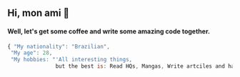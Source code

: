 ## Hi, mon ami 👋

 #### Well, let's get some coffee and write some amazing code together.
 
 ```javascript
{ "My nationality": "Brazilian",
  "My age": 28,
  "My hobbies: "'All interesting things,
                but the best is: Read HQs, Mangas, Write artciles and have quality time with my family.'"}
```

<!--
**Rafael-Marvila/Rafael-Marvila** is a ✨ _special_ ✨ repository because its `README.md` (this file) appears on your GitHub profile.

Here are some ideas to get you started:

- 🔭 I’m currently working on ...
- 🌱 I’m currently learning ...
- 👯 I’m looking to collaborate on ...
- 🤔 I’m looking for help with ...
- 💬 Ask me about ...
- 📫 How to reach me: ...
- 😄 Pronouns: ...
- ⚡ Fun fact: ...
-->
